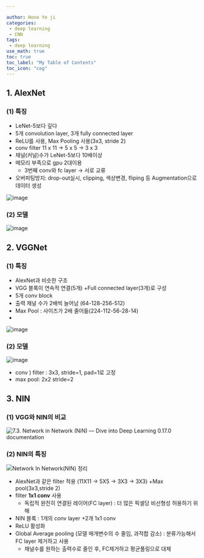```yaml
---

author: Hone Ye ji
categories: 
 - deep learning
 - CNN
tags: 
 - deep learning
use_math: true
toc: true
toc_label: "My Table of Contents"
toc_icon: "cog"
---
```

## 1. AlexNet

### (1) 특징
- LeNet-5보다 깊다
- 5개 convolution layer, 3개 fully connected layer
- ReLU를 사용, Max Pooling 사용(3x3, stride 2)
- conv filter 11 x 11 $\rightarrow$ 5 x 5 $\rightarrow$ 3 x 3
- 채널(커널)수가 LeNet-5보다 10배이상
- 메모리 부족으로 gpu 2대이용
	- 3번째 conv와 fc layer  $\rightarrow$ 서로 교류
- 오버피팅방지: drop-out실시, clipping, 색상변경, fliping 등 Augmentation으로 데이터 생성 

![image](https://user-images.githubusercontent.com/45659433/142804225-c44fb2a2-8f5a-4359-8d9a-4b95156d3485.png)


### (2) 모델 
![image](https://user-images.githubusercontent.com/45659433/142805180-8a3efb0b-6dbc-4cff-8fe4-f655fcad3cdb.png)


## 2. VGGNet

### (1) 특징 
- AlexNet과 비슷한 구조
- VGG 블록이 연속적 연결(5개) +Full connected layer(3개)로 구성
- 5개 conv block
- 출력 채널 수가 2배씩 늘어남 (64-128-256-512)
- Max Pool : 사이즈가 2배 줄어듦(224-112-56-28-14)
- 
![image](https://user-images.githubusercontent.com/45659433/142804304-efeee8c5-e21e-4bdc-bfb5-b62b3d9328c3.png)

### (2) 모델
![image](https://user-images.githubusercontent.com/45659433/142805620-fc1daebb-93be-4845-bf39-2868f38c98b0.png)
- conv ) filter : 3x3, stride=1, pad=1로 고정
- max pool: 2x2 stride=2

## 3. NIN

### (1) VGG와 NIN의 비교
![7.3. Network in Network (NiN) — Dive into Deep Learning 0.17.0 documentation](https://d2l.ai/_images/nin.svg)

### (2) NIN의 특징
![Network In Network(NIN) 정리](https://media.vlpt.us/images/whgurwns2003/post/45f46bea-e5e6-452e-8ef1-9b14d886f789/dsd.JPG)

- AlexNet과 같은 filter 적용 (11X11 $\rightarrow$ 5X5 $\rightarrow$ 3X3 $\rightarrow$ 3X3) +Max pool(3x3,stride 2)
- filter **1x1 conv** 사용 
	- 독립적 완전히 연결된 레이어(FC layer) : 더 많은 픽셀당 비선형성 허용하기 위해
- NIN 블록 : 1개의 conv layer +2개 1x1 conv 
-  ReLU 활성화
- Global Average pooling (모델 매개변수의 수 줄임, 과적합 감소) : 분류가능해서 FC layer 제거하고 사용
	- 채널수를 원하는 출력수로 줄인 후, FC제거하고 평균풀링으로 대체
<!--stackedit_data:
eyJoaXN0b3J5IjpbMTMzOTc0NDgyMCwyMTM2ODY1OTY2LC0xNz
Y4MDUyOTg3XX0=
-->
